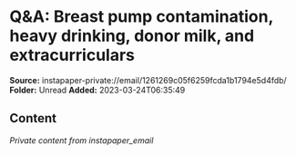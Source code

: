 # Q&A: Breast pump contamination, heavy drinking, donor milk, and extracurriculars

**Source:** instapaper-private://email/1261269c05f6259fcda1b1794e5d4fdb/
**Folder:** Unread
**Added:** 2023-03-24T06:35:49




## Content
*Private content from instapaper_email*
